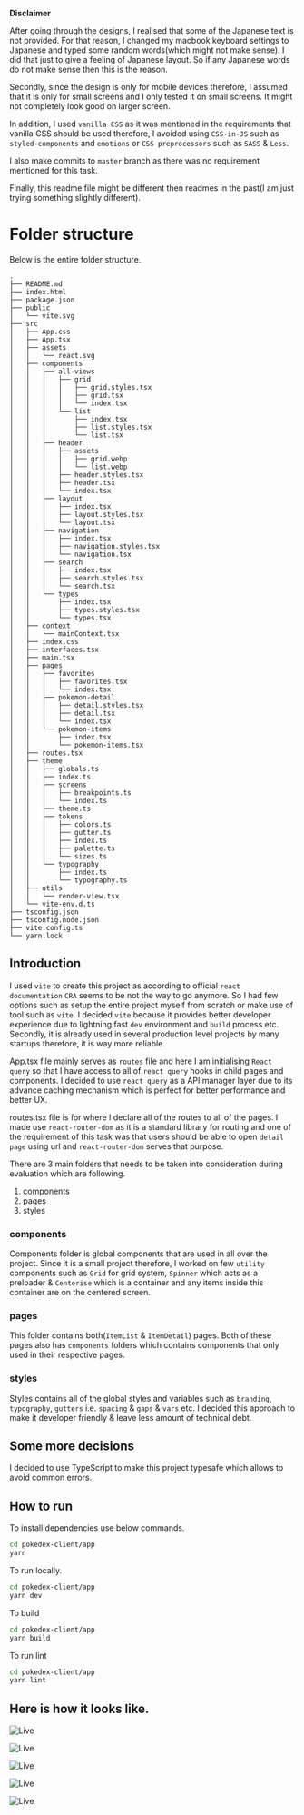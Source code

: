 **Disclaimer**

After going through the designs, I realised that some of the Japanese text is not provided. For that reason, I changed my macbook keyboard settings to Japanese and typed some random words(which might not make sense). I did that just to give a feeling of Japanese layout. So if any Japanese words do not make sense then this is the reason.

Secondly, since the design is only for mobile devices therefore, I assumed that it is only for small screens and I only tested it on small screens. It might not completely look good on larger screen.

In addition, I used `vanilla CSS` as it was mentioned in the requirements that vanilla CSS should be used therefore, I avoided using `CSS-in-JS` such as `styled-components` and `emotions` or `CSS preprocessors` such as `SASS` & `Less`.

I also make commits to `master` branch as there was no requirement mentioned for this task.

Finally, this readme file might be different then readmes in the past(I am just trying something slightly different).

# Folder structure

Below is the entire folder structure.

```
.
├── README.md
├── index.html
├── package.json
├── public
│   └── vite.svg
├── src
│   ├── App.css
│   ├── App.tsx
│   ├── assets
│   │   └── react.svg
│   ├── components
│   │   ├── all-views
│   │   │   ├── grid
│   │   │   │   ├── grid.styles.tsx
│   │   │   │   ├── grid.tsx
│   │   │   │   └── index.tsx
│   │   │   └── list
│   │   │       ├── index.tsx
│   │   │       ├── list.styles.tsx
│   │   │       └── list.tsx
│   │   ├── header
│   │   │   ├── assets
│   │   │   │   ├── grid.webp
│   │   │   │   └── list.webp
│   │   │   ├── header.styles.tsx
│   │   │   ├── header.tsx
│   │   │   └── index.tsx
│   │   ├── layout
│   │   │   ├── index.tsx
│   │   │   ├── layout.styles.tsx
│   │   │   └── layout.tsx
│   │   ├── navigation
│   │   │   ├── index.tsx
│   │   │   ├── navigation.styles.tsx
│   │   │   └── navigation.tsx
│   │   ├── search
│   │   │   ├── index.tsx
│   │   │   ├── search.styles.tsx
│   │   │   └── search.tsx
│   │   └── types
│   │       ├── index.tsx
│   │       ├── types.styles.tsx
│   │       └── types.tsx
│   ├── context
│   │   └── mainContext.tsx
│   ├── index.css
│   ├── interfaces.tsx
│   ├── main.tsx
│   ├── pages
│   │   ├── favorites
│   │   │   ├── favorites.tsx
│   │   │   └── index.tsx
│   │   ├── pokemon-detail
│   │   │   ├── detail.styles.tsx
│   │   │   ├── detail.tsx
│   │   │   └── index.tsx
│   │   └── pokemon-items
│   │       ├── index.tsx
│   │       └── pokemon-items.tsx
│   ├── routes.tsx
│   ├── theme
│   │   ├── globals.ts
│   │   ├── index.ts
│   │   ├── screens
│   │   │   ├── breakpoints.ts
│   │   │   └── index.ts
│   │   ├── theme.ts
│   │   ├── tokens
│   │   │   ├── colors.ts
│   │   │   ├── gutter.ts
│   │   │   ├── index.ts
│   │   │   ├── palette.ts
│   │   │   └── sizes.ts
│   │   └── typography
│   │       ├── index.ts
│   │       └── typography.ts
│   ├── utils
│   │   └── render-view.tsx
│   └── vite-env.d.ts
├── tsconfig.json
├── tsconfig.node.json
├── vite.config.ts
└── yarn.lock
```

## Introduction

I used `vite` to create this project as according to official `react documentation` `CRA` seems to be not the way to go anymore. So I had few options such as setup the entire project myself from scratch or make use of tool such as `vite`. I decided `vite` because it provides better developer experience due to lightning fast `dev` environment and `build` process etc. Secondly, it is already used in several production level projects by many startups therefore, it is way more reliable.

App.tsx file mainly serves as `routes` file and here I am initialising `React query` so that I have access to all of `react query` hooks in child pages and components. I decided to use `react query` as a API manager layer due to its advance caching mechanism which is perfect for better performance and better UX.

routes.tsx file is for where I declare all of the routes to all of the pages. I made use `react-router-dom` as it is a standard library for routing and one of the requirement of this task was that users should be able to open `detail page` using url and `react-router-dom` serves that purpose.

There are 3 main folders that needs to be taken into consideration during evaluation which are following.

1. components
2. pages
3. styles

### components

Components folder is global components that are used in all over the project. Since it is a small project therefore, I worked on few `utility` components such as `Grid` for grid system, `Spinner` which acts as a preloader & `Centerise` which is a container and any items inside this container are on the centered screen.

### pages

This folder contains both(`ItemList` & `ItemDetail`) pages. Both of these pages also has `components` folders which contains components that only used in their respective pages.

### styles

Styles contains all of the global styles and variables such as `branding`, `typography`, `gutters` i.e. `spacing` & `gaps` & `vars` etc. I decided this approach to make it developer friendly & leave less amount of technical debt.

## Some more decisions

I decided to use TypeScript to make this project typesafe which allows to avoid common errors.

## How to run

To install dependencies use below commands.

```bash
cd pokedex-client/app
yarn
```

To run locally.

```bash
cd pokedex-client/app
yarn dev
```

To build

```bash
cd pokedex-client/app
yarn build
```

To run lint

```bash
cd pokedex-client/app
yarn lint
```
## Here is how it looks like.

![Live](./screenshots/1.png)

![Live](./screenshots/2.png)

![Live](./screenshots/3.png)

![Live](./screenshots/4.png)

![Live](./screenshots/5.png)
